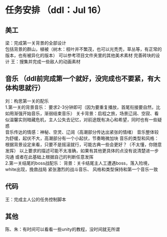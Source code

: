 # 任务安排 （ddl：Jul 16）
## 美工
梁：完成第一关背景的全部设计  
包括背景的群山，植被（树木：枝叶并不繁茂，也可以光秃秃，草丛等，有正常的版本，也有被异化的版本）
可以参考项目文件夹里的其他美术素材
完善砖块的设计
王：搜集并完成一些敌人的动画素材
## 音乐 （ddl前完成第一个就好，没完成也不要紧，有大体构思就行）
刘：构思第一关的配乐  
1.第一关的背景音乐：
要求2-3分钟即可（因为要重复播放，首尾衔接要自然，比如用渐强开始音乐，渐弱结束音乐）
关卡背景：启程之旅，场景辽阔、空寂、看似温馨实则暗藏危机，主人公失去记忆，对前途既有决心和希望，同时也有一些疑惑  
音乐传达的情感：神秘、空灵、辽阔（高潮部分传达出紧张的情绪）
音乐整体较为舒缓，起伏不大，高潮部分有一个小起伏，节奏略微加块 
音乐的类型和风格：根据背景设定来看，只要不是摇滚就行，可能古典一些会更好？（不太懂，你随意发挥）
以上要求的描述可能不太准确，如果有其他更具体的点没有说清楚进一步沟通 
或者在此基础上根据自己的判断任意发挥  
2.第一关结尾的boss战配乐：
背景：关卡结尾主人工遭遇boss，落入险境，white出现，挽救战局
紧张激烈的战斗音乐、
风格和类型保持和第一个音乐一致
## 代码
王：完成主人公的任务控制脚本
## 其他
陈、朱：有时间可以看看一些unity的教程，没时间就无所谓
